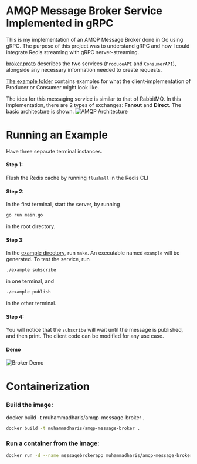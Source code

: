 # AMQP Message Broker Service Implemented in gRPC

This is my implementation of an AMQP Message Broker done in Go using gRPC. The purpose of this project was to understand gRPC and how I could integrate Redis streaming with gRPC server-streaming.

[broker.proto](/protos/broker/broker.proto) describes the two services (`ProduceAPI` and `ConsumerAPI`), alongside any necessary information needed to create requests.

[The example folder](/example/) contains examples for what the client-implementation of Producer or Consumer might look like.

The idea for this messaging service is similar to that of RabbitMQ. In this implementation, there are 2 types of exchanges: **Fanout** and **Direct**. The basic architecture is shown.
![AMQP Architecture](https://callistaenterprise.se/assets/blogg/goblog/part9-rabbitmq-exchange.png)

# Running an Example
Have three separate terminal instances. 
#### Step 1:
Flush the Redis cache by running `flushall` in the Redis CLI

#### Step 2:
In the first terminal, start the server, by running
```bash
go run main.go
``` 
in the root directory.

#### Step 3:
In the [example directory](/example/), run `make`. An executable named `example` will be generated. To test the service, run
```bash
./example subscribe
```
in one terminal, and 
```bash
./example publish
```
in the other terminal. 

#### Step 4:
You will notice that the `subscribe` will wait until the message is published, and then print. The client code can be modified for any use case.

#### Demo
![Broker Demo](https://user-images.githubusercontent.com/13709152/66133635-fd727c00-e5c4-11e9-92ea-46f62d348b0f.gif)

# Containerization
### Build the image:
docker build -t muhammadharis/amqp-message-broker .
```bash
docker build -t muhammadharis/amqp-message-broker .
```

### Run a container from the image:
```bash
docker run -d --name messagebrokerapp muhammadharis/amqp-message-broker
```
